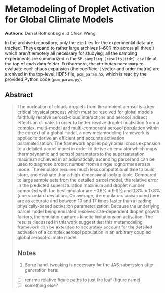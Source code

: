 
# Metamodeling of Droplet Activation for Global Climate Models

**Authors**: Daniel Rothenbeg and Chien Wang

In the archived repository, only the `zip` files for the experimental data are tracked. They expand to rather large archives (~600 mb across all three!) which aren't remotely all necessary for studying; all the sampling experiments are summarized in the `SM_sampling_[results|tidy].csv` file at the top of each data folder. Furthermore, the attributes necessary to evaluate each chaos expansion (the coefficient vector and order matrix) are archived in the top-level HDF5 file, `pcm_param.h5`, which is read by the provided Python code (`pcm_param.py`).

## Abstract

> The nucleation of clouds droplets from the ambient aerosol is a key critical physical process which must be resolved for global models faithfully resolve aerosol-cloud interactions and aerosol indirect effects on climate. In order to better resolve droplet nucleation from a complex, multi-modal and multi-component aerosol population within the context of a global model, a new metamodeling framework is applied to derive an efficient and accurate activation parameterization. The framework applies polynomial chaos expansion to a detailed parcel model in order to derive an emulator which maps thermodynamic and aerosol parameters to the supersaturation maximum achieved in an adiabatically ascending parcel and can be used to diagnose droplet number from a single lognormal aerosol mode. The emulator requires much less computational time to build, store, and evaluate than a high-dimensional lookup table. Compared to large sample sets from the detailed parcel model, the relative error in the predicted supersaturation maximum and droplet number computed with the best emulator are $-0.6\% \pm 9.9\%$<!-- LARS order 5--> and $0.8\% \pm 17.8\%$<!-- LARS order 5--> (one standard deviation). On average, the emulators constructed here are as accurate and between 10 and 17 times faster than a leading physically-based activation parameterization. Because the underlying parcel model being emulated resolves size-dependent droplet growth factors, the emulator captures kinetic limitations on activation. The results discussed in this work suggest that this metamodeling framework can be extended to accurately account for the detailed activation of a complex aerosol population in an arbitrary coupled global aerosol-climate model.
> 
> ## Notes
> 
> 1. Some hand-tweaking is necessary for the JAS submission after generation here:
>   - [ ] rename relative figure paths to just the leaf (figure name)
>   - [ ] something else?